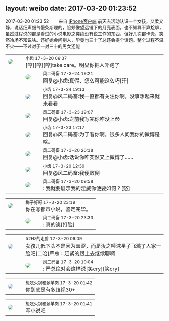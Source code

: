 layout: weibo
date: 2017-03-20 01:23:52
---
<meta name="referrer" content="no-referrer" />

2017-03-20 01:23:52  &nbsp;&nbsp;&nbsp;&nbsp;&nbsp;&nbsp; 来自 <a href="http://app.weibo.com/t/feed/9ksdit" rel="nofollow">iPhone客户端</a>
前天去活动认识一个女孩，又柔又静，说话细声细气慢条斯理的，脸颊像望远镜下的月亮表面。也不知算不算尬聊，虽然过程说的都是看过的小说电影之类绝没有说工作的东西，但好几次都卡壳，突然冷场不知说啥。还好她会问别人，毕竟也三十了总还会提个话题。整个过程不温不火——不过对于一对三十的男女还能 ​​​

<table style="width: 100%;">
  <tr>
    <td style="width: 40px;"><img style="border-radius:50%" src="https://tva3.sinaimg.cn/crop.0.0.480.480.50/4d4bc111jw8ejj3t36gwaj20dc0dc769.jpg?KID=imgbed,tva&Expires=1624465739&ssig=IJbgFQNQpF"></td>
    <td colspan="2"><small>小齿 17-3-20 06:37</small><br/>[哼][哼][哼]take care。明显你把人吓跑了</td>
  </tr>
  <tr>
    <td/>
    <td style="width: 40px;"><img style="border-radius:50%" src="https://tva3.sinaimg.cn/crop.0.0.639.639.50/6d2a6003jw8f3idy69w2gj20hs0hrt9g.jpg?KID=imgbed,tva&Expires=1624465739&ssig=Lh5676DbNw"></td>
    <td><small>风二码畜 17-3-24 19:21</small><br/>回复@小齿:真假，怎么可能这么巧[汗]</td>
  </tr>
  <tr>
    <td/>
    <td style="width: 40px;"><img style="border-radius:50%" src="https://tva3.sinaimg.cn/crop.0.0.480.480.50/4d4bc111jw8ejj3t36gwaj20dc0dc769.jpg?KID=imgbed,tva&Expires=1624465739&ssig=IJbgFQNQpF"></td>
    <td><small>小齿 17-3-24 19:13</small><br/>回复@风二码畜:我一直都有关注你啊，没事想起来就来看看</td>
  </tr>
  <tr>
    <td/>
    <td style="width: 40px;"><img style="border-radius:50%" src="https://tva3.sinaimg.cn/crop.0.0.639.639.50/6d2a6003jw8f3idy69w2gj20hs0hrt9g.jpg?KID=imgbed,tva&Expires=1624465739&ssig=Lh5676DbNw"></td>
    <td><small>风二码畜 17-3-23 19:07</small><br/>回复@小齿:之前我写完你咋没上😳</td>
  </tr>
  <tr>
    <td/>
    <td style="width: 40px;"><img style="border-radius:50%" src="https://tva3.sinaimg.cn/crop.0.0.480.480.50/4d4bc111jw8ejj3t36gwaj20dc0dc769.jpg?KID=imgbed,tva&Expires=1624465739&ssig=IJbgFQNQpF"></td>
    <td><small>小齿 17-3-23 17:17</small><br/>回复@风二码畜:为了看你啊，很多人问我你的微博是啥。</td>
  </tr>
  <tr>
    <td/>
    <td style="width: 40px;"><img style="border-radius:50%" src="https://tva3.sinaimg.cn/crop.0.0.639.639.50/6d2a6003jw8f3idy69w2gj20hs0hrt9g.jpg?KID=imgbed,tva&Expires=1624465739&ssig=Lh5676DbNw"></td>
    <td><small>风二码畜 17-3-20 20:38</small><br/>回复@小齿:话说你咋突然又上微博了……</td>
  </tr>
  <tr>
    <td/>
    <td style="width: 40px;"><img style="border-radius:50%" src="https://tva3.sinaimg.cn/crop.0.0.480.480.50/4d4bc111jw8ejj3t36gwaj20dc0dc769.jpg?KID=imgbed,tva&Expires=1624465739&ssig=IJbgFQNQpF"></td>
    <td><small>小齿 17-3-20 12:39</small><br/>回复@风二码畜:我便败倒</td>
  </tr>
  <tr>
    <td/>
    <td style="width: 40px;"><img style="border-radius:50%" src="https://tva3.sinaimg.cn/crop.0.0.639.639.50/6d2a6003jw8f3idy69w2gj20hs0hrt9g.jpg?KID=imgbed,tva&Expires=1624465739&ssig=Lh5676DbNw"></td>
    <td><small>风二码畜 17-3-20 09:58</small><br/>: 我就要展示我的淫威你便要如何？[怒]</td>
  </tr>
</table>

<table style="width: 100%;">
  <tr>
    <td style="width: 40px;"><img style="border-radius:50%" src="https://tva3.sinaimg.cn/crop.0.0.180.180.50/abefb5b0jw1e8qgp5bmzyj2050050aa8.jpg?KID=imgbed,tva&Expires=1624465739&ssig=8Qh0DlMZfs"></td>
    <td colspan="2"><small>梅子好呀 17-3-20 23:19</small><br/>你在写都市小说，鉴定完毕。</td>
  </tr>
  <tr>
    <td/>
    <td style="width: 40px;"><img style="border-radius:50%" src="https://tva3.sinaimg.cn/crop.0.0.639.639.50/6d2a6003jw8f3idy69w2gj20hs0hrt9g.jpg?KID=imgbed,tva&Expires=1624465739&ssig=Lh5676DbNw"></td>
    <td><small>风二码畜 17-3-20 23:33</small><br/>: 真的诶[打脸]</td>
  </tr>
</table>

<table style="width: 100%;">
  <tr>
    <td style="width: 40px;"><img style="border-radius:50%" src="https://tva4.sinaimg.cn/crop.0.0.180.180.50/8beaf773jw1e8qgp5bmzyj2050050aa8.jpg?KID=imgbed,tva&Expires=1624465739&ssig=LFCVIcY15C"></td>
    <td colspan="2"><small>52Hz的走兽 17-3-20 09:09</small><br/>女孩儿低下头不是因为羞涩，而是汝之唾沫星子飞溅了人家一脸吧[二哈]严总：赶紧的跟上去继续聊啊</td>
  </tr>
  <tr>
    <td/>
    <td style="width: 40px;"><img style="border-radius:50%" src="https://tva3.sinaimg.cn/crop.0.0.639.639.50/6d2a6003jw8f3idy69w2gj20hs0hrt9g.jpg?KID=imgbed,tva&Expires=1624465739&ssig=Lh5676DbNw"></td>
    <td><small>风二码畜 17-3-20 10:04</small><br/>: 严总绝对会这样说[笑cry][笑cry]</td>
  </tr>
</table>

<table style="width: 100%;">
  <tr>
    <td style="width: 40px;"><img style="border-radius:50%" src="https://tva1.sinaimg.cn/crop.0.1.751.751.50/71c5c7f8jw8f5hblff0u4j20kv0ky3zn.jpg?KID=imgbed,tva&Expires=1624465739&ssig=iy9qdwyV6P"></td>
    <td colspan="2"><small>想吃火锅和涮羊肉 17-3-20 01:42</small><br/>你到底是有多歧视30+</td>
  </tr>
</table>

<table style="width: 100%;">
  <tr>
    <td style="width: 40px;"><img style="border-radius:50%" src="https://tva1.sinaimg.cn/crop.0.1.751.751.50/71c5c7f8jw8f5hblff0u4j20kv0ky3zn.jpg?KID=imgbed,tva&Expires=1624465739&ssig=iy9qdwyV6P"></td>
    <td colspan="2"><small>想吃火锅和涮羊肉 17-3-20 01:41</small><br/>写小说吧</td>
  </tr>
</table>
